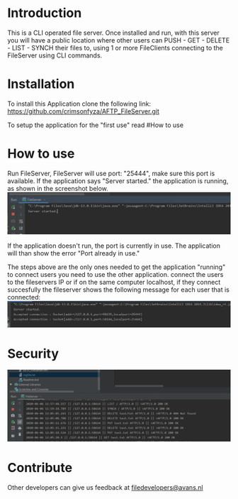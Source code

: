 # Introduction  
This is a CLI operated file server. Once installed and run, 
with this server you will have a public location where other users can PUSH - GET - DELETE - LIST - SYNCH their files to, 
using 1 or more FileClients connecting to the FileServer using CLI commands.   

# Installation
To install this Application clone the following link: 
https://github.com/crimsonfyza/AFTP_FileServer.git

To setup the application for the "first use" read #How to use

# How to use 
Run FileServer, FileServer will use port: "25444", make sure this port is available.
If the application says "Server started." the application is running, as shown in the screenshot below. 
![](screenshots/startedApplication.png)   

If the application doesn't run, the port is currently in use. The application will than show the error "Port already in use."

The steps above are the only ones needed to get the application "running"
to connect users you need to use the other application. 
connect the users to the fileservers IP or if on the same computer localhost, if they connect succesfully the fileserver shows the following message for each user that is connected: 
![](screenshots/connectedUsers.png)

# Security
![](screenshots/Logging.png)

# Contribute 
Other developers can give us feedback at filedevelopers@avans.nl